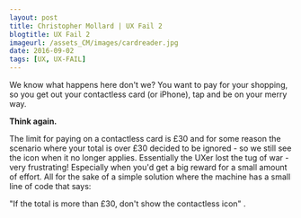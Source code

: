 ```yaml
---
layout: post
title: Christopher Mollard | UX Fail 2
blogtitle: UX Fail 2
imageurl: /assets_CM/images/cardreader.jpg
date: 2016-09-02
tags: [UX, UX-FAIL]
---
```

<p>
We know what happens here don't we? You want to pay for your shopping, so you get out your contactless card (or iPhone), tap and be on your merry way.
</p>
<p>
<strong>Think again.</strong>
</p>
<p>
The limit for paying on a contactless card is £30 and for some reason the scenario where your total is over £30 decided to be ignored - so we still see the icon when it no longer applies. Essentially the UXer lost the tug of war - very frustrating! Especially when you'd get a big reward for a small amount of effort. All for the sake of a simple solution where the machine has a small line of code that says:
</p>
<p>
"If the total is more than £30, don't show the contactless icon" .
</p>